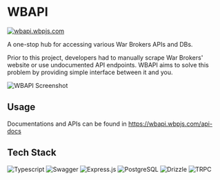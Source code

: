 # WBAPI

[![wbapi.wbpjs.com](https://img.shields.io/badge/wbapi.wbpjs.com-gray?style=for-the-badge)](https://wbapi.wbpjs.com/api-docs)

A one-stop hub for accessing various War Brokers APIs and DBs.

Prior to this project, developers had to manually scrape War Brokers' website
or use undocumented API endpoints. WBAPI aims to solve this problem by
providing simple interface between it and you.

![WBAPI Screenshot](../../.github/img/wbapi-ss.avif)

## Usage

Documentations and APIs can be found in https://wbapi.wbpjs.com/api-docs

## Tech Stack

![Typescript](https://img.shields.io/badge/typescript-222?style=for-the-badge&logo=typescript)
![Swagger](https://img.shields.io/badge/swagger-222?style=for-the-badge&logo=swagger)
![Express.js](https://img.shields.io/badge/express.js-222?style=for-the-badge&logo=express)
![PostgreSQL](https://img.shields.io/badge/postgresql-222?style=for-the-badge&logo=postgresql)
![Drizzle](https://img.shields.io/badge/drizzle_orm-222?style=for-the-badge&logo=drizzle)
![TRPC](https://img.shields.io/badge/trpc-222?style=for-the-badge&logo=trpc)
